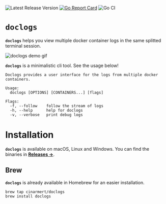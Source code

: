 ![Latest Release Version](https://img.shields.io/github/v/release/cinarmert/doclogs)
[![Go Report Card](https://goreportcard.com/badge/github.com/cinarmert/doclogs)](https://goreportcard.com/report/github.com/cinarmert/doclogs)
![Go CI](https://github.com/cinarmert/doclogs/workflows/Go%20CI/badge.svg)

# `doclogs`

**`doclogs`** helps you view multiple docker container logs in the same splitted terminal session.

![doclogs demo gif](img/doclogs-demo.gif)

**`doclogs`** is a minimalistic cli tool. See the usage below!

```
Doclogs provides a user interface for the logs from multiple docker containers.

Usage:
  doclogs [OPTIONS] [CONTAINERS...] [flags]

Flags:
  -f, --follow    follow the stream of logs
  -h, --help      help for doclogs
  -v, --verbose   print debug logs
```

# Installation

**`doclogs`** is available on macOS, Linux and Windows. You can find the binaries in [**Releases &rarr;**](https://github.com/cinarmert/doclogs/releases).

## Brew

**`doclogs`** is already available in Homebrew for an easier installation.

```
brew tap cinarmert/doclogs
brew install doclogs
```
